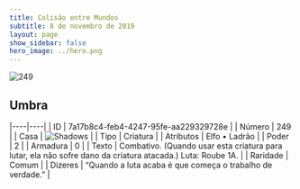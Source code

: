 ```yaml
---
title: Colisão entre Mundos
subtitle: 8 de novembro de 2019
layout: page
show_sidebar: false
hero_image: ../hero.png
---
```


![249](https://cdn.keyforgegame.com/media/card_front/pt/452_249_46RGMP97V4JP_pt.png)

## Umbra

|----|----|
| ID | 7a17b8c4-feb4-4247-95fe-aa229329728e |
| Número | 249 |
| Casa | ![Shadows](https://archonarcana.com/images/thumb/e/ee/Shadows.png/22px-Shadows.png "Sombras") |
| Tipo | Criatura |
| Atributos | Elfo • Ladrão |
| Poder | 2 |
| Armadura | 0 |
| Texto | Combativo. (Quando usar esta criatura para lutar, ela não sofre dano da criatura atacada.) Luta: Roube 1A. |
| Raridade | Comum |
| Dizeres | “Quando a luta acaba é que começa  o trabalho de verdade.” |
